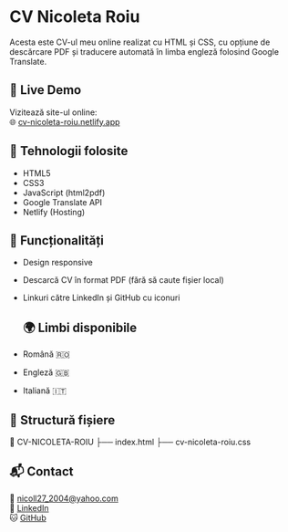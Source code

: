 
# CV Nicoleta Roiu

Acesta este CV-ul meu online realizat cu HTML și CSS, cu opțiune de descărcare PDF și traducere automată în limba engleză folosind Google Translate.

## 🔗 Live Demo

Vizitează site-ul online:  
🌐 [cv-nicoleta-roiu.netlify.app](https://cv-nicoleta-roiu.netlify.app)

## 📂 Tehnologii folosite

- HTML5
- CSS3
- JavaScript (html2pdf)
- Google Translate API
- Netlify (Hosting)

## 📄 Funcționalități

- Design responsive
- Descarcă CV în format PDF (fără să caute fișier local)
- Linkuri către LinkedIn și GitHub cu iconuri

  ## 🌍 Limbi disponibile

- Română 🇷🇴
- Engleză 🇬🇧
- Italiană 🇮🇹


## 🧾 Structură fișiere
📁 CV-NICOLETA-ROIU
├── index.html
├── cv-nicoleta-roiu.css

## 📬 Contact

📧 nicoll27_2004@yahoo.com  
🔗 [LinkedIn](https://www.linkedin.com/in/nicoleta-roiu-183701296)  
🐱 [GitHub](https://github.com/RoiuNICOLETA)

